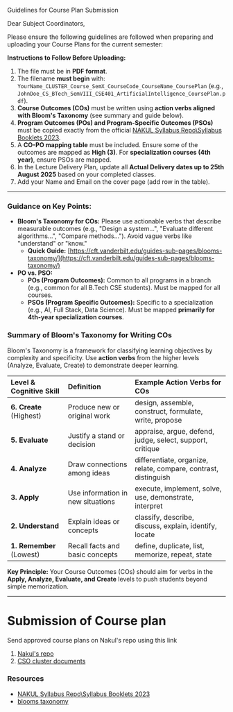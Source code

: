Guidelines for Course Plan Submission

Dear Subject Coordinators,

Please ensure the following guidelines are followed when preparing and uploading your Course Plans for the current semester:

**Instructions to Follow Before Uploading:**
1.  The file must be in **PDF format**.
2.  The filename **must begin** with: `YourName_CLUSTER_Course_SemX_CourseCode_CourseName_CoursePlan` (e.g., `JohnDoe_CS_BTech_SemVIII_CSE401_ArtificialIntelligence_CoursePlan.pdf`).
3.  **Course Outcomes (COs)** must be written using **action verbs aligned with Bloom's Taxonomy** (see summary and guide below).
4.  **Program Outcomes (POs) and Program-Specific Outcomes (PSOs)** must be copied exactly from the official [NAKUL Syllabus Repo\Syllabus Booklets 2023](https://gusindia01-my.sharepoint.com/:f:/g/personal/prateek_gautam_ddn_upes_ac_in/EmU7a2FLiAxOtmAu33geHZ4BO1WIRVP3VY_URFB-nD0Q7Q?e=9CZume).
5.  A **CO-PO mapping table** must be included. Ensure some of the outcomes are mapped as **High (3)**. For **specialization courses (4th year)**, ensure PSOs are mapped.
6.  In the Lecture Delivery Plan, update all **Actual Delivery dates up to 25th August 2025** based on your completed classes.
7. Add your Name and Email on the cover page (add row in the table).

---

### **Guidance on Key Points:**

*   **Bloom's Taxonomy for COs:** Please use actionable verbs that describe measurable outcomes (e.g., "Design a system...", "Evaluate different algorithms...", "Compare methods..."). Avoid vague verbs like "understand" or "know."
    *   **Quick Guide:** [https://cft.vanderbilt.edu/guides-sub-pages/blooms-taxonomy/](https://cft.vanderbilt.edu/guides-sub-pages/blooms-taxonomy/)
*   **PO vs. PSO:**
    *   **POs (Program Outcomes):** Common to all programs in a branch (e.g., common for all B.Tech CSE students). Must be mapped for all courses.
    *   **PSOs (Program Specific Outcomes):** Specific to a specialization (e.g., AI, Full Stack, Data Science). Must be mapped **primarily for 4th-year specialization courses**.



### **Summary of Bloom's Taxonomy for Writing COs**

Bloom's Taxonomy is a framework for classifying learning objectives by complexity and specificity. Use **action verbs** from the higher levels (Analyze, Evaluate, Create) to demonstrate deeper learning.

| Level & Cognitive Skill | Definition | Example Action Verbs for COs |
| :--- | :--- | :--- |
| **6. Create** (Highest) | Produce new or original work | design, assemble, construct, formulate, write, propose |
| **5. Evaluate** | Justify a stand or decision | appraise, argue, defend, judge, select, support, critique |
| **4. Analyze** | Draw connections among ideas | differentiate, organize, relate, compare, contrast, distinguish |
| **3. Apply** | Use information in new situations | execute, implement, solve, use, demonstrate, interpret |
| **2. Understand** | Explain ideas or concepts | classify, describe, discuss, explain, identify, locate |
| **1. Remember** (Lowest) | Recall facts and basic concepts | define, duplicate, list, memorize, repeat, state |

**Key Principle:** Your Course Outcomes (COs) should aim for verbs in the **Apply, Analyze, Evaluate, and Create** levels to push students beyond simple memorization.



---

# Submission of Course plan

Send approved course plans on Nakul's repo using this link

1. [Nakul's repo](https://forms.office.com/Pages/ResponsePage.aspx?id=zgSD_XlQy0uaVDJA7XQF2bzD2aoxWa1BtJEjiTxBT3pUNU0yNFNQNVhWWlpVWkQzNzZJTjlOQ0RBWiQlQCNjPTEu)
2. [CSO cluster documents](https://gusindia01-my.sharepoint.com/:f:/g/personal/vpbharadwaj_ddn_upes_ac_in/EvClwIRoZtVEr1yXoAVVIFoBnnSn2MJLIxImxBnIZpQjcA?e=UjqqKh)

### Resources

- [NAKUL Syllabus Repo\Syllabus Booklets 2023](https://gusindia01-my.sharepoint.com/:f:/g/personal/prateek_gautam_ddn_upes_ac_in/EmU7a2FLiAxOtmAu33geHZ4BO1WIRVP3VY_URFB-nD0Q7Q?e=9CZume)
- [blooms taxonomy](https://cft.vanderbilt.edu/guides-sub-pages/blooms-taxonomy/)